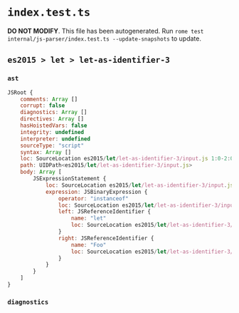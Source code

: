 # `index.test.ts`

**DO NOT MODIFY**. This file has been autogenerated. Run `rome test internal/js-parser/index.test.ts --update-snapshots` to update.

## `es2015 > let > let-as-identifier-3`

### `ast`

```javascript
JSRoot {
	comments: Array []
	corrupt: false
	diagnostics: Array []
	directives: Array []
	hasHoistedVars: false
	integrity: undefined
	interpreter: undefined
	sourceType: "script"
	syntax: Array []
	loc: SourceLocation es2015/let/let-as-identifier-3/input.js 1:0-2:0
	path: UIDPath<es2015/let/let-as-identifier-3/input.js>
	body: Array [
		JSExpressionStatement {
			loc: SourceLocation es2015/let/let-as-identifier-3/input.js 1:0-1:18
			expression: JSBinaryExpression {
				operator: "instanceof"
				loc: SourceLocation es2015/let/let-as-identifier-3/input.js 1:0-1:18
				left: JSReferenceIdentifier {
					name: "let"
					loc: SourceLocation es2015/let/let-as-identifier-3/input.js 1:0-1:3 (let)
				}
				right: JSReferenceIdentifier {
					name: "Foo"
					loc: SourceLocation es2015/let/let-as-identifier-3/input.js 1:15-1:18 (Foo)
				}
			}
		}
	]
}
```

### `diagnostics`

```

```
